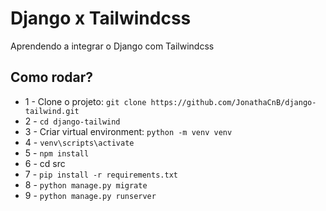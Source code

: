 # Django x Tailwindcss
Aprendendo a integrar o Django com Tailwindcss

## Como rodar?
* 1 - Clone o projeto: ``git clone https://github.com/JonathaCnB/django-tailwind.git``
* 2 - ```cd django-tailwind```
* 3 - Criar virtual environment: ```python -m venv venv```
* 4 - ```venv\scripts\activate```
* 5 - ```npm install```
* 6 - cd src
* 7 - ```pip install -r requirements.txt```
* 8 - ```python manage.py migrate```
* 9 - ```python manage.py runserver```